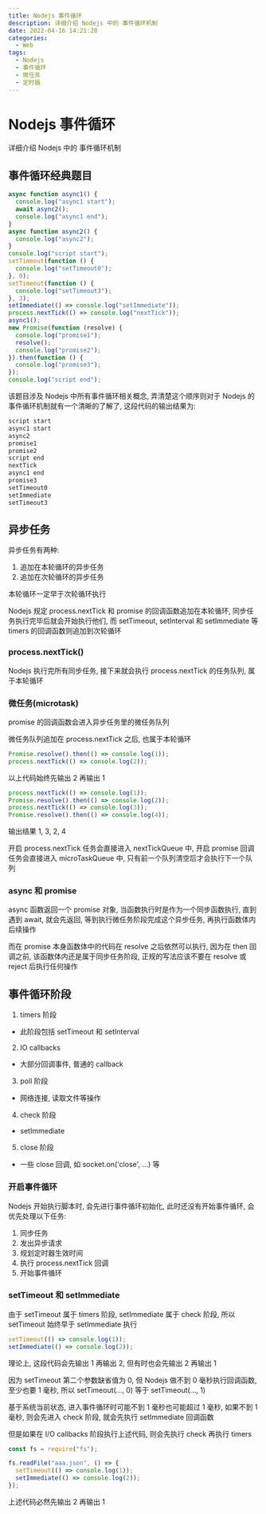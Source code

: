 ```yaml
---
title: Nodejs 事件循环
description: 详细介绍 Nodejs 中的 事件循环机制
date: 2022-04-16 14:21:28
categories:
  - Web
tags:
  - Nodejs
  - 事件循环
  - 微任务
  - 定时器
---
```


# Nodejs 事件循环

详细介绍 Nodejs 中的 事件循环机制

## 事件循环经典题目

```js
async function async1() {
  console.log("async1 start");
  await async2();
  console.log("async1 end");
}
async function async2() {
  console.log("async2");
}
console.log("script start");
setTimeout(function () {
  console.log("setTimeout0");
}, 0);
setTimeout(function () {
  console.log("setTimeout3");
}, 3);
setImmediate(() => console.log("setImmediate"));
process.nextTick(() => console.log("nextTick"));
async1();
new Promise(function (resolve) {
  console.log("promise1");
  resolve();
  console.log("promise2");
}).then(function () {
  console.log("promise3");
});
console.log("script end");
```

该题目涉及 Nodejs 中所有事件循环相关概念, 弄清楚这个顺序则对于 Nodejs 的事件循环机制就有一个清晰的了解了, 这段代码的输出结果为:

```sh
script start
async1 start
async2
promise1
promise2
script end
nextTick
async1 end
promise3
setTimeout0
setImmediate
setTimeout3
```

## 异步任务

异步任务有两种:

1. 追加在本轮循环的异步任务
2. 追加在次轮循环的异步任务

本轮循环一定早于次轮循环执行

Nodejs 规定 process.nextTick 和 promise 的回调函数追加在本轮循环, 同步任务执行完毕后就会开始执行他们, 而 setTimeout, setInterval 和 setImmediate 等 timers 的回调函数则追加到次轮循环

### process.nextTick()

Nodejs 执行完所有同步任务, 接下来就会执行 process.nextTick 的任务队列, 属于本轮循环

### 微任务(microtask)

promise 的回调函数会进入异步任务里的微任务队列

微任务队列追加在 process.nextTick 之后, 也属于本轮循环

```js
Promise.resolve().then(() => console.log(1));
process.nextTick(() => console.log(2));
```

以上代码始终先输出 2 再输出 1

```js
process.nextTick(() => console.log(1));
Promise.resolve().then(() => console.log(2));
process.nextTick(() => console.log(3));
Promise.resolve().then(() => console.log(4));
```

输出结果 1, 3, 2, 4

开启 process.nextTick 任务会直接进入 nextTickQueue 中, 开启 promise 回调任务会直接进入 microTaskQueue 中, 只有前一个队列清空后才会执行下一个队列

### async 和 promise

async 函数返回一个 promise 对象, 当函数执行时是作为一个同步函数执行, 直到遇到 await, 就会先返回, 等到执行微任务阶段完成这个异步任务, 再执行函数体内后续操作

而在 promise 本身函数体中的代码在 resolve 之后依然可以执行, 因为在 then 回调之前, 该函数体内还是属于同步任务阶段, 正规的写法应该不要在 resolve 或 reject 后执行任何操作

## 事件循环阶段

1. timers 阶段

- 此阶段包括 setTimeout 和 setInterval

2. IO callbacks

- 大部分回调事件, 普通的 callback

3. poll 阶段

- 网络连接, 读取文件等操作

4. check 阶段

- setImmediate

5. close 阶段

- 一些 close 回调, 如 socket.on('close', ...) 等

### 开启事件循环

Nodejs 开始执行脚本时, 会先进行事件循环初始化, 此时还没有开始事件循环, 会优先处理以下任务:

1. 同步任务
2. 发出异步请求
3. 规划定时器生效时间
4. 执行 process.nextTick 回调
5. 开始事件循环

### setTimeout 和 setImmediate

由于 setTimeout 属于 timers 阶段, setImmediate 属于 check 阶段, 所以 setTimeout 始终早于 setImmediate 执行

```js
setTimeout(() => console.log(1));
setImmediate(() => console.log(2));
```

理论上, 这段代码会先输出 1 再输出 2, 但有时也会先输出 2 再输出 1

因为 setTimeout 第二个参数缺省值为 0, 但 Nodejs 做不到 0 毫秒执行回调函数, 至少也要 1 毫秒, 所以 setTimeout(..., 0) 等于 setTimeout(..., 1)

基于系统当前状态, 进入事件循环时可能不到 1 毫秒也可能超过 1 毫秒, 如果不到 1 毫秒, 则会先进入 check 阶段, 就会先执行 setImmediate 回调函数

但是如果在 I/O callbacks 阶段执行上述代码, 则会先执行 check 再执行 timers

```js
const fs = require("fs");

fs.readFile("aaa.json", () => {
  setTimeout(() => console.log(1));
  setImmediate(() => console.log(2));
});
```

上述代码必然先输出 2 再输出 1
